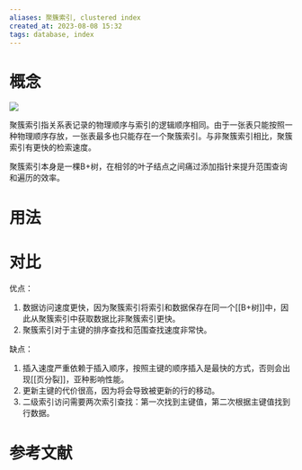 ```yaml
---
aliases: 聚簇索引, clustered index
created_at: 2023-08-08 15:32
tags: database, index
---
```


# 概念

![](https://upload.wikimedia.org/wikipedia/commons/thumb/3/37/Bplustree.png/400px-Bplustree.png)

聚簇索引指关系表记录的物理顺序与索引的逻辑顺序相同。由于一张表只能按照一种物理顺序存放，一张表最多也只能存在一个聚簇索引。与非聚簇索引相比，聚簇索引有更快的检索速度。

聚簇索引本身是一棵B+树，在相邻的叶子结点之间痛过添加指针来提升范围查询和遍历的效率。

# 用法


# 对比

优点：
1. 数据访问速度更快，因为聚簇索引将索引和数据保存在同一个[[B+树]]中，因此从聚簇索引中获取数据比非聚簇索引更快。
2. 聚簇索引对于主键的排序查找和范围查找速度非常快。

缺点：
1. 插入速度严重依赖于插入顺序，按照主键的顺序插入是最快的方式，否则会出现[[页分裂]]，亚种影响性能。
2. 更新主键的代价很高，因为将会导致被更新的行的移动。
3. 二级索引访问需要两次索引查找：第一次找到主键值，第二次根据主键值找到行数据。


# 参考文献

